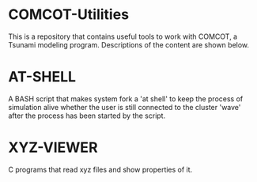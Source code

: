 # COMCOT-Utilities
This is a repository that contains useful tools to work with COMCOT, a Tsunami modeling program.
Descriptions of the content are shown below.
# AT-SHELL
A BASH script that makes system fork a 'at shell' to keep the process of simulation alive whether the user is still connected to the cluster 'wave' after the process has been started by the script.
# XYZ-VIEWER
C programs that read xyz files and show properties of it.
